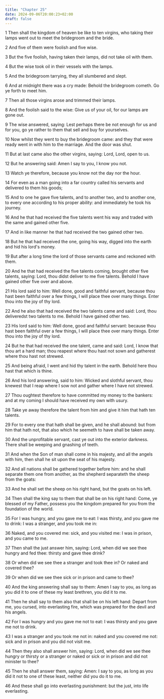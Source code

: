 ```yaml
---
title: "Chapter 25"
date: 2024-09-06T20:00:23+02:00
draft: false
---
```



1 Then shall the kingdom of heaven be like to ten virgins, who taking their lamps went out to meet the bridegroom and the bride.

2 And five of them were foolish and five wise.

3 But the five foolish, having taken their lamps, did not take oil with them.

4 But the wise took oil in their vessels with the lamps.

5 And the bridegroom tarrying, they all slumbered and slept.

6 And at midnight there was a cry made: Behold the bridegroom cometh. Go ye forth to meet him.

7 Then all those virgins arose and trimmed their lamps.

8 And the foolish said to the wise: Give us of your oil, for our lamps are gone out.

9 The wise answered, saying: Lest perhaps there be not enough for us and for you, go ye rather to them that sell and buy for yourselves.

10 Now whilst they went to buy the bridegroom came: and they that were ready went in with him to the marriage. And the door was shut.

11 But at last came also the other virgins, saying: Lord, Lord, open to us.

12 But he answering said: Amen I say to you, I know you not.

13 Watch ye therefore, because you know not the day nor the hour.

14 For even as a man going into a far country called his servants and delivered to them his goods;

15 And to one he gave five talents, and to another two, and to another one, to every one according to his proper ability: and immediately he took his journey.

16 And he that had received the five talents went his way and traded with the same and gained other five.

17 And in like manner he that had received the two gained other two.

18 But he that had received the one, going his way, digged into the earth and hid his lord's money.

19 But after a long time the lord of those servants came and reckoned with them.

20 And he that had received the five talents coming, brought other five talents, saying: Lord, thou didst deliver to me five talents. Behold I have gained other five over and above.

21 His lord said to him: Well done, good and faithful servant, because thou hast been faithful over a few things, I will place thee over many things. Enter thou into the joy of thy lord.

22 And he also that had received the two talents came and said: Lord, thou deliveredst two talents to me. Behold I have gained other two.

23 His lord said to him: Well done, good and faithful servant: because thou hast been faithful over a few things, I will place thee over many things. Enter thou into the joy of thy lord.

24 But he that had received the one talent, came and said: Lord, I know that thou art a hard man; thou reapest where thou hast not sown and gatherest where thou hast not strewed.

25 And being afraid, I went and hid thy talent in the earth. Behold here thou hast that which is thine.

26 And his lord answering, said to him: Wicked and slothful servant, thou knewest that I reap where I sow not and gather where I have not strewed.

27 Thou oughtest therefore to have committed my money to the bankers: and at my coming I should have received my own with usury.

28 Take ye away therefore the talent from him and give it him that hath ten talents.

29 For to every one that hath shall be given, and he shall abound: but from him that hath not, that also which he seemeth to have shall be taken away.

30 And the unprofitable servant, cast ye out into the exterior darkness. There shall be weeping and gnashing of teeth.

31 And when the Son of man shall come in his majesty, and all the angels with him, then shall he sit upon the seat of his majesty.

32 And all nations shall be gathered together before him: and he shall separate them one from another, as the shepherd separateth the sheep from the goats:

33 And he shall set the sheep on his right hand, but the goats on his left.

34 Then shall the king say to them that shall be on his right hand: Come, ye blessed of my Father, possess you the kingdom prepared for you from the foundation of the world.

35 For I was hungry, and you gave me to eat: I was thirsty, and you gave me to drink: I was a stranger, and you took me in:

36 Naked, and you covered me: sick, and you visited me: I was in prison, and you came to me.

37 Then shall the just answer him, saying: Lord, when did we see thee hungry and fed thee: thirsty and gave thee drink?

38 Or when did we see thee a stranger and took thee in? Or naked and covered thee?

39 Or when did we see thee sick or in prison and came to thee?

40 And the king answering shall say to them: Amen I say to you, as long as you did it to one of these my least brethren, you did it to me.

41 Then he shall say to them also that shall be on his left hand: Depart from me, you cursed, into everlasting fire, which was prepared for the devil and his angels.

42 For I was hungry and you gave me not to eat: I was thirsty and you gave me not to drink.

43 I was a stranger and you took me not in: naked and you covered me not: sick and in prison and you did not visit me.

44 Then they also shall answer him, saying: Lord, when did we see thee hungry or thirsty or a stranger or naked or sick or in prison and did not minister to thee?

45 Then he shall answer them, saying: Amen: I say to you, as long as you did it not to one of these least, neither did you do it to me.

46 And these shall go into everlasting punishment: but the just, into life everlasting.

